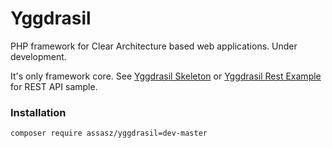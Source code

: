 # Yggdrasil

PHP framework for Clear Architecture based web applications. Under development.

It's only framework core. See [Yggdrasil Skeleton](https://github.com/Assasz/yggdrasil-skeleton) or [Yggdrasil Rest Example](https://github.com/Assasz/yggdrasil-rest-example) for REST API sample.


### Installation

```
composer require assasz/yggdrasil=dev-master
```
